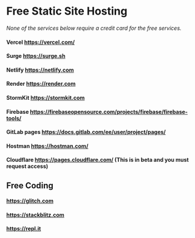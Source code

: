 # Free Static Site Hosting

*None of the services below require a credit card for the free services.*

#### Vercel https://vercel.com/

#### Surge https://surge.sh

#### Netlify  https://netlify.com

#### Render https://render.com

#### StormKit https://stormkit.com

#### Firebase https://firebaseopensource.com/projects/firebase/firebase-tools/

#### GitLab pages https://docs.gitlab.com/ee/user/project/pages/

#### Hostman https://hostman.com/


#### Cloudflare https://pages.cloudflare.com/  (This is in beta and you must request access)


## Free Coding

#### https://glitch.com

#### https://stackblitz.com

#### https://repl.it


